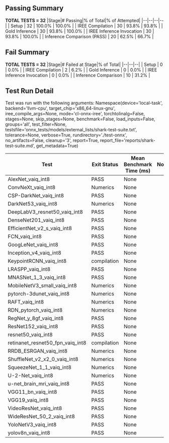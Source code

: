 ## Passing Summary

**TOTAL TESTS = 32**
|Stage|# Passing|% of Total|% of Attempted|
|--|--|--|--|
| Setup | 32 | 100.0% | 100.0% |
| IREE Compilation | 30 | 93.8% | 93.8% |
| Gold Inference | 30 | 93.8% | 100.0% |
| IREE Inference Invocation | 30 | 93.8% | 100.0% |
| Inference Comparison (PASS) | 20 | 62.5% | 66.7% |
## Fail Summary

**TOTAL TESTS = 32**
|Stage|# Failed at Stage|% of Total|
|--|--|--|
| Setup | 0 | 0.0% |
| IREE Compilation | 2 | 6.2% |
| Gold Inference | 0 | 0.0% |
| IREE Inference Invocation | 0 | 0.0% |
| Inference Comparison | 10 | 31.2% |
## Test Run Detail
Test was run with the following arguments:
Namespace(device='local-task', backend='llvm-cpu', target_chip='x86_64-linux-gnu', iree_compile_args=None, mode='cl-onnx-iree', torchtolinalg=False, stages=None, skip_stages=None, benchmark=False, load_inputs=False, groups='all', test_filter=None, testsfile='onnx_tests/models/external_lists/shark-test-suite.txt', tolerance=None, verbose=True, rundirectory='./test-onnx', no_artifacts=False, cleanup='3', report=True, report_file='reports/shark-test-suite.md', get_metadata=True)

| Test | Exit Status | Mean Benchmark Time (ms) | Notes |
|--|--|--|--|
| AlexNet_vaiq_int8 | PASS | None | |
| ConvNeXt_vaiq_int8 | Numerics | None | |
| CSP-DarkNet_vaiq_int8 | PASS | None | |
| DarkNet53_vaiq_int8 | Numerics | None | |
| DeepLabV3_resnet50_vaiq_int8 | PASS | None | |
| DenseNet201_vaiq_int8 | PASS | None | |
| EfficientNet_v2_s_vaiq_int8 | PASS | None | |
| FCN_vaiq_int8 | PASS | None | |
| GoogLeNet_vaiq_int8 | PASS | None | |
| Inception_v4_vaiq_int8 | PASS | None | |
| KeypointRCNN_vaiq_int8 | compilation | None | |
| LRASPP_vaiq_int8 | PASS | None | |
| MNASNet_1_3_vaiq_int8 | PASS | None | |
| MobileNetV3_small_vaiq_int8 | Numerics | None | |
| pytorch-3dunet_vaiq_int8 | Numerics | None | |
| RAFT_vaiq_int8 | Numerics | None | |
| RDN_pytorch_vaiq_int8 | Numerics | None | |
| RegNet_y_8gf_vaiq_int8 | PASS | None | |
| ResNet152_vaiq_int8 | PASS | None | |
| resnet50_vaiq_int8 | PASS | None | |
| retinanet_resnet50_fpn_vaiq_int8 | compilation | None | |
| RRDB_ESRGAN_vaiq_int8 | Numerics | None | |
| ShuffleNet_v2_x2_0_vaiq_int8 | Numerics | None | |
| SqueezeNet_1_1_vaiq_int8 | Numerics | None | |
| U-2-Net_vaiq_int8 | Numerics | None | |
| u-net_brain_mri_vaiq_int8 | PASS | None | |
| VGG11_bn_vaiq_int8 | PASS | None | |
| VGG19_vaiq_int8 | PASS | None | |
| VideoResNet_vaiq_int8 | PASS | None | |
| WideResNet_50_2_vaiq_int8 | PASS | None | |
| YoloNetV3_vaiq_int8 | PASS | None | |
| yolov8n_vaiq_int8 | PASS | None | |
